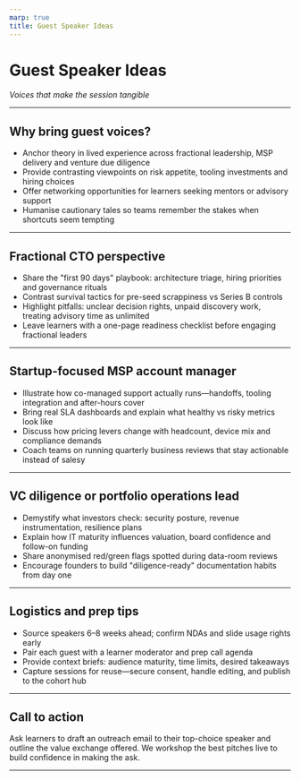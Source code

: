 ```yaml
---
marp: true
title: Guest Speaker Ideas
---
```


# Guest Speaker Ideas
*Voices that make the session tangible*

---

## Why bring guest voices?
- Anchor theory in lived experience across fractional leadership, MSP delivery and venture due diligence
- Provide contrasting viewpoints on risk appetite, tooling investments and hiring choices
- Offer networking opportunities for learners seeking mentors or advisory support
- Humanise cautionary tales so teams remember the stakes when shortcuts seem tempting

---

## Fractional CTO perspective
- Share the "first 90 days" playbook: architecture triage, hiring priorities and governance rituals
- Contrast survival tactics for pre-seed scrappiness vs Series B controls
- Highlight pitfalls: unclear decision rights, unpaid discovery work, treating advisory time as unlimited
- Leave learners with a one-page readiness checklist before engaging fractional leaders

---

## Startup-focused MSP account manager
- Illustrate how co-managed support actually runs—handoffs, tooling integration and after-hours cover
- Bring real SLA dashboards and explain what healthy vs risky metrics look like
- Discuss how pricing levers change with headcount, device mix and compliance demands
- Coach teams on running quarterly business reviews that stay actionable instead of salesy

---

## VC diligence or portfolio operations lead
- Demystify what investors check: security posture, revenue instrumentation, resilience plans
- Explain how IT maturity influences valuation, board confidence and follow-on funding
- Share anonymised red/green flags spotted during data-room reviews
- Encourage founders to build "diligence-ready" documentation habits from day one

---

## Logistics and prep tips
- Source speakers 6–8 weeks ahead; confirm NDAs and slide usage rights early
- Pair each guest with a learner moderator and prep call agenda
- Provide context briefs: audience maturity, time limits, desired takeaways
- Capture sessions for reuse—secure consent, handle editing, and publish to the cohort hub

---

## Call to action
Ask learners to draft an outreach email to their top-choice speaker and outline the value exchange offered.
We workshop the best pitches live to build confidence in making the ask.

---

